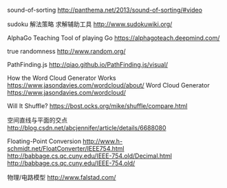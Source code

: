 sound-of-sorting
http://panthema.net/2013/sound-of-sorting/#video

sudoku 解法策略 求解辅助工具
http://www.sudokuwiki.org/

AlphaGo Teaching Tool of playing Go
https://alphagoteach.deepmind.com/

true randomness  http://www.random.org/

PathFinding.js  http://qiao.github.io/PathFinding.js/visual/  

How the Word Cloud Generator Works  https://www.jasondavies.com/wordcloud/about/
Word Cloud Generator  https://www.jasondavies.com/wordcloud/

Will It Shuffle?  https://bost.ocks.org/mike/shuffle/compare.html  

空间直线与平面的交点
http://blog.csdn.net/abcjennifer/article/details/6688080

Floating-Point Conversion
http://www.h-schmidt.net/FloatConverter/IEEE754.html  
http://babbage.cs.qc.cuny.edu/IEEE-754.old/Decimal.html  
http://babbage.cs.qc.cuny.edu/IEEE-754.old/

物理/电路模型
http://www.falstad.com/  
